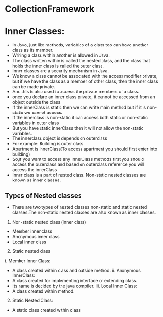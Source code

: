 # CollectionFramework

# Inner Classes:
- In Java, just like methods, variables of a class too can have another class as its member. 
- Writing a class within another is allowed in Java. 
- The class written within is called the nested class, and the class that holds the inner class is called the outer class.
- Inner classes are a security mechanism in Java.
- We know a class cannot be associated with the access modifier private, but if we have the class as a member of other class, then the inner class can be made private.
- And this is also used to access the private members of a class.
- once you declare an inner class private, it cannot be accessed from an object outside the class.
- If the innerClass is static then we can write main method but if it is non- static we cannot access.
- If the innerclass is non-static it can access both static or non-static variables in outer class
- But you have static innerClass then it will not allow the non-static variables.
- The innerclass object is depends on outerclass
- For example: Building is outer class
- Apartment is innerClass(To access apartment you should first enter into building)
- So,If you want to access any innerClass methods first you should access the outerclass and based on outerclass reference you will access the innerClass  
- Inner class is a part of nested class. Non-static nested classes are known as inner classes.

## Types of Nested classes
- There are two types of nested classes non-static and static nested classes.The non-static nested classes are also known as inner classes.
1. Non-static nested class (inner class)
- Member inner class
- Anonymous inner class
- Local inner class
2. Static nested class

i. Member Inner Class:
- A class created within class and outside method.
ii. Anonymous InnerClass:
- A class created for implementing interface or extending class.
- Its name is decided by the java compiler.
iii. Local Inner Class:
- A class created within method.
2. Static Nested Class:
- A static class created within class.
